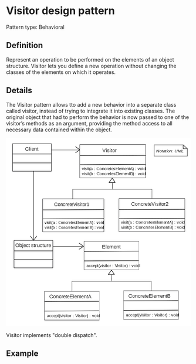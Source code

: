 # Visitor design pattern
Pattern type: Behavioral

## Definition
Represent an operation to be performed on the elements of an object structure. Visitor lets you define a new operation without changing the classes of the elements on which it operates.

## Details
The Visitor pattern allows tto add a new behavior into a separate class called visitor, instead of trying to integrate it into existing classes. The original object that had to perform the behavior is now passed to one of the visitor’s methods as an argument, providing the method access to all necessary data contained within the object.

![Visitor diagram](visitor.png)

Visitor implements "double dispatch".

## Example
